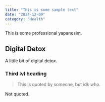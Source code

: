 ```yaml
---
title: "This is some sample text"
date: "2024-12-09"
category: "Health"
---
```


This is some professional yapanesim.

## Digital Detox

A little bit of digital detox.

### Third lvl heading

> This is quoted by someone, but idk who.

Not quoted.
